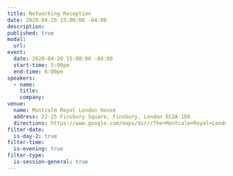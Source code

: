 ```yaml
---
title: Networking Reception
date: 2020-04-20 15:00:00 -04:00
description:
published: true 
modal:
  url:
event:
  date: 2020-04-20 15:00:00 -04:00
  start-time: 5:00pm
  end-time: 6:00pm
speakers:
  - name:
    title:
    company:
venue:
  name: Montcalm Royal London House
  address: 22-25 Finsbury Square, Finsbury, London EC2A 1DX
  directions: https://www.google.com/maps/dir//The+Montcalm+Royal+London+House,+22-25+Finsbury+Square,+Finsbury,+London+EC2A+1DX,+United+Kingdom/@51.5215839,-0.0878437,17z/data=!4m8!4m7!1m0!1m5!1m1!1s0x48761caef3c10087:0x2c72c14a777c22b!2m2!1d-0.085655!2d51.5215839
filter-date:
  is-day-2: true
filter-time:
  is-evening: true
filter-type:
  is-session-general: true
---
```

